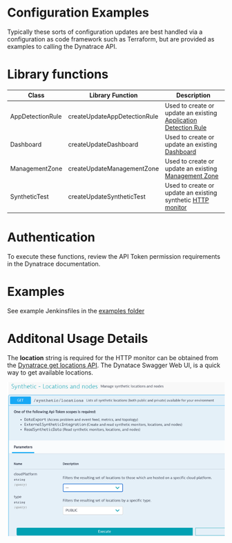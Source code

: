 # Configuration Examples

Typically these sorts of configuration updates are best handled via a configuration as code framework such as Terraform, but are provided as examples to calling the Dynatrace API.

# Library functions

| Class | Library Function | Description |
| --- | --- | --- |
| AppDetectionRule | createUpdateAppDetectionRule | Used to create or update an existing [Application Detection Rule](https://www.dynatrace.com/support/help/dynatrace-api/configuration-api/rum/application-detection-configuration/) |
| Dashboard| createUpdateDashboard | Used to create or update an existing [Dashboard](https://www.dynatrace.com/support/help/dynatrace-api/configuration-api/dashboards-api/) |
| ManagementZone| createUpdateManagementZone | Used to create or update an existing [Management Zone](https://www.dynatrace.com/support/help/dynatrace-api/configuration-api/management-zones-api/) |
| SyntheticTest| createUpdateSyntheticTest | Used to create or update an existing synthetic [HTTP monitor](https://www.dynatrace.com/support/help/how-to-use-dynatrace/synthetic-monitoring/http-monitors/create-an-http-monitor/) |

# Authentication

To execute these functions, review the API Token permission requirements in the Dynatrace documentation.

# Examples

See example Jenkinsfiles in the [examples folder](examples)

# Additonal Usage Details

The **location** string is required for the HTTP monitor can be obtained from the [Dynatrace get locations API](https://www.dynatrace.com/support/help/dynatrace-api/environment-api/synthetic/synthetic-locations/get-all-locations/). The Dynatace Swagger Web UI, is a quick way to get available locations.

![](./images/monitor-api.png)



